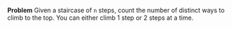 __Problem__
Given a staircase of `n` steps, count the number of distinct ways to climb to the top.
You can either climb 1 step or 2 steps at a time.